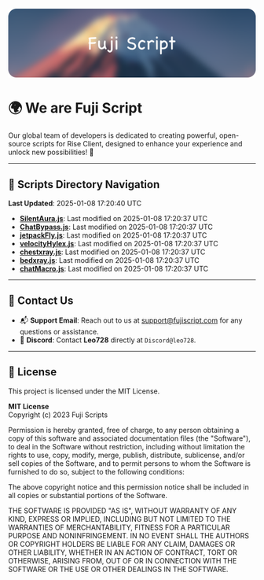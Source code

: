 ![Banner](.github/b.webp)

# 🌍 **We are Fuji Script**

Our global team of developers is dedicated to creating powerful, open-source scripts for Rise Client, designed to enhance your experience and unlock new possibilities! 🌟

---
<!-- SCRIPTS_NAVIGATION_START -->
## 📂 **Scripts Directory Navigation**

**Last Updated**: 2025-01-08 17:20:40 UTC

- **[SilentAura.js](scripts/SilentAura.js)**: Last modified on 2025-01-08 17:20:37 UTC
- **[ChatBypass.js](scripts/ChatBypass.js)**: Last modified on 2025-01-08 17:20:37 UTC
- **[jetpackFly.js](scripts/jetpackFly.js)**: Last modified on 2025-01-08 17:20:37 UTC
- **[velocityHylex.js](scripts/velocityHylex.js)**: Last modified on 2025-01-08 17:20:37 UTC
- **[chestxray.js](scripts/chestxray.js)**: Last modified on 2025-01-08 17:20:37 UTC
- **[bedxray.js](scripts/bedxray.js)**: Last modified on 2025-01-08 17:20:37 UTC
- **[chatMacro.js](scripts/chatMacro.js)**: Last modified on 2025-01-08 17:20:37 UTC

<!-- SCRIPTS_NAVIGATION_END -->

---

## 💬 **Contact Us**  
- 📬 **Support Email**: Reach out to us at [support@fujiscript.com](mailto:support@fujiscript.com) for any questions or assistance.  
- 💬 **Discord**: Contact **Leo728** directly at `Discord@leo728`.

---

## 📜 **License**

This project is licensed under the MIT License.  

**MIT License**  
Copyright (c) 2023 Fuji Scripts  

Permission is hereby granted, free of charge, to any person obtaining a copy of this software and associated documentation files (the "Software"), to deal in the Software without restriction, including without limitation the rights to use, copy, modify, merge, publish, distribute, sublicense, and/or sell copies of the Software, and to permit persons to whom the Software is furnished to do so, subject to the following conditions:  

The above copyright notice and this permission notice shall be included in all copies or substantial portions of the Software.  

THE SOFTWARE IS PROVIDED "AS IS", WITHOUT WARRANTY OF ANY KIND, EXPRESS OR IMPLIED, INCLUDING BUT NOT LIMITED TO THE WARRANTIES OF MERCHANTABILITY, FITNESS FOR A PARTICULAR PURPOSE AND NONINFRINGEMENT. IN NO EVENT SHALL THE AUTHORS OR COPYRIGHT HOLDERS BE LIABLE FOR ANY CLAIM, DAMAGES OR OTHER LIABILITY, WHETHER IN AN ACTION OF CONTRACT, TORT OR OTHERWISE, ARISING FROM, OUT OF OR IN CONNECTION WITH THE SOFTWARE OR THE USE OR OTHER DEALINGS IN THE SOFTWARE.  
